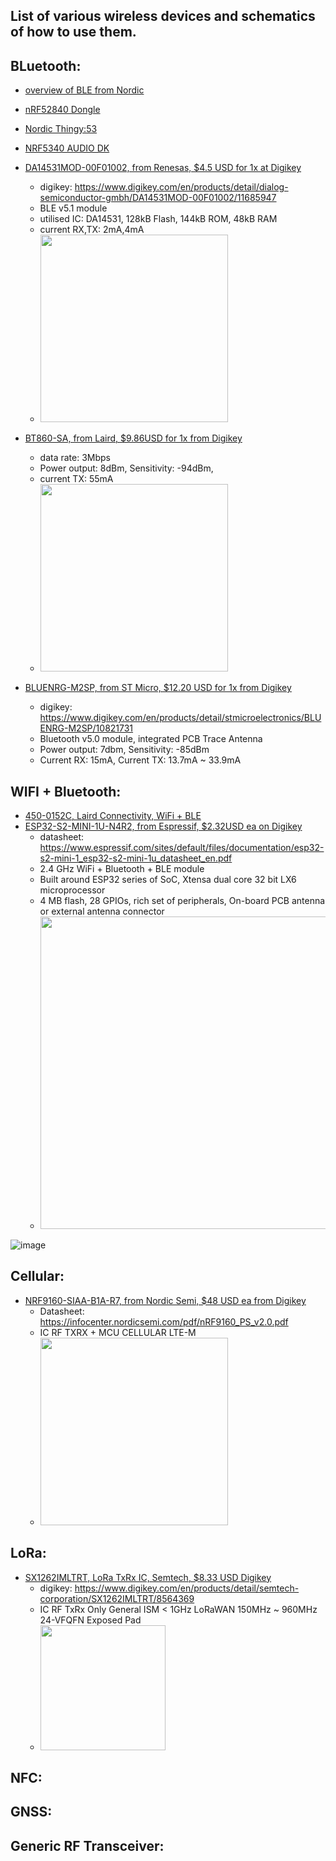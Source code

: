 ## List of various wireless devices and schematics of how to use them.


## BLuetooth:
- [overview of BLE from Nordic](https://devzone.nordicsemi.com/cfs-file/__key/communityserver-discussions-components-files/4/Nordic-Semicondurcor-Introduction-To-Le-Audio.pdf?utm_campaign=2022%20Webinars&utm_source=youtube&utm_medium=social&utm_content=Link%20to%20PDF%20%7C%20Webinar%3A%20Intro%20to%20Bluetooth%20LE%20Audio)

- [nRF52840 Dongle](https://www.nordicsemi.com/Products/Development-hardware/nRF52840-Dongle)

- [Nordic Thingy:53](https://www.nordicsemi.com/Products/Development-hardware/Nordic-Thingy-53)

- [NRF5340 AUDIO DK](https://www.digikey.co.nz/en/products/detail/nordic-semiconductor-asa/NRF5340-AUDIO-DK/16399476)

- [DA14531MOD-00F01002, from Renesas, $4.5 USD for 1x at Digikey](https://www.renesas.com/sg/en/document/dst/da14531-module-datasheet?r=1601921)
  - digikey: https://www.digikey.com/en/products/detail/dialog-semiconductor-gmbh/DA14531MOD-00F01002/11685947   
  - BLE v5.1 module
  - utilised IC: DA14531, 128kB Flash, 144kB ROM, 48kB RAM
  - current RX,TX: 2mA,4mA
  - <img src="https://user-images.githubusercontent.com/42329930/219544055-1ae474f8-1950-4d32-8dec-5c100b24f336.png" width="300">


- [BT860-SA, from Laird, $9.86USD for 1x from Digikey](https://connectivity-staging.s3.us-east-2.amazonaws.com/2019-02/CS-DS-BT860%20v1_2.pdf)
  - data rate: 3Mbps
  - Power output: 8dBm, Sensitivity: -94dBm, 
  - current TX: 55mA
  - <img src="https://user-images.githubusercontent.com/42329930/219543953-5f2c2c13-fe72-4bc1-a27a-332052ea798e.png" width="300">


- [BLUENRG-M2SP, from ST Micro, $12.20 USD for 1x from Digikey](https://www.st.com/content/ccc/resource/sales_and_marketing/promotional_material/flyer/group0/b7/4e/b5/79/15/6d/46/23/BlueNRG_2_BlueNRG_2N_Flyer/files/FLBNRG0720.pdf/jcr:content/translations/en.FLBNRG0720.pdf)
  - digikey: https://www.digikey.com/en/products/detail/stmicroelectronics/BLUENRG-M2SP/10821731
  - Bluetooth v5.0 module, integrated PCB Trace Antenna 
  - Power output: 7dbm, Sensitivity: -85dBm
  - Current RX: 15mA, Current TX: 13.7mA ~ 33.9mA
 

## WIFI + Bluetooth:
- [450-0152C, Laird Connectivity, WiFi + BLE](https://connectivity-staging.s3.us-east-2.amazonaws.com/2019-03/330-0190.pdf)
- [ESP32-S2-MINI-1U-N4R2, from Espressif, $2.32USD ea on Digikey](https://www.digikey.com/en/products/detail/espressif-systems/ESP32-S2-MINI-1U-N4R2/15222567)
  - datasheet: https://www.espressif.com/sites/default/files/documentation/esp32-s2-mini-1_esp32-s2-mini-1u_datasheet_en.pdf
  - 2.4 GHz WiFi + Bluetooth + BLE module
  - Built around ESP32 series of SoC, Xtensa dual core 32 bit LX6 microprocessor
  - 4 MB flash, 28 GPIOs, rich set of peripherals, On-board PCB antenna or external antenna connector
  - <img src="https://user-images.githubusercontent.com/42329930/220484305-ace0e08f-5e4e-4c60-a008-40a28a1384f6.png" width="500">
![image](https://user-images.githubusercontent.com/42329930/220494611-669fdde8-1b7f-4566-886e-4f3135b7e65e.png)




## Cellular:
- [NRF9160-SIAA-B1A-R7, from Nordic Semi, $48 USD ea from Digikey](https://www.digikey.co.nz/en/products/detail/nordic-semiconductor-asa/NRF9160-SIAA-B1A-R7/13533593) 
  - Datasheet: https://infocenter.nordicsemi.com/pdf/nRF9160_PS_v2.0.pdf
  - IC RF TXRX + MCU CELLULAR LTE-M
  - <img src="https://user-images.githubusercontent.com/42329930/220493933-c4e8bec7-2500-482d-b108-9dab599dfd1f.png" width="300">


## LoRa:
- [SX1262IMLTRT, LoRa TxRx IC, Semtech, $8.33 USD Digikey](https://semtech.my.salesforce.com/sfc/p/#E0000000JelG/a/2R000000HT7B/4cQ1B3JG0iKRo9DGRkjVuxclfwB.3tfSUcGr.S_dPd4)
  - digikey: https://www.digikey.com/en/products/detail/semtech-corporation/SX1262IMLTRT/8564369
  - IC RF TxRx Only General ISM < 1GHz LoRaWAN 150MHz ~ 960MHz 24-VFQFN Exposed Pad
  - <img src="https://user-images.githubusercontent.com/42329930/218909901-0c6338e5-efed-4cbb-b392-971a08359d93.png" width="200">


## NFC:


## GNSS:


## Generic RF Transceiver:



